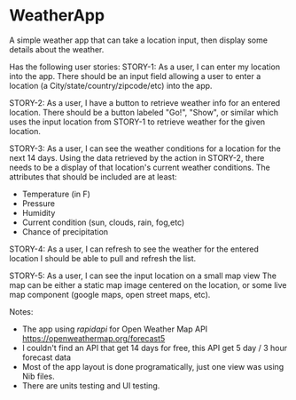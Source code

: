 # WeatherApp

A simple weather app that can take a location input, then display some details about the weather. 

Has the following user stories:
STORY-1: As a user, I can enter my location into the app. There should be an input field allowing a user to enter a location (a City/state/country/zipcode/etc) into the app.

STORY-2: As a user, I have a button to retrieve weather info for an entered location. There should be a button labeled "Go!", "Show", or similar which uses the input location from STORY-1 to retrieve weather for the given location. 

STORY-3: As a user, I can see the weather conditions for a location for the next 14 days. Using the data retrieved by the action in STORY-2, there needs to be a display of that location's current weather conditions. The attributes that should be included are at least:
* Temperature (in F)
* Pressure
* Humidity
* Current condition (sun, clouds, rain, fog,etc)
* Chance of precipitation

STORY-4: As a user, I can refresh to see the weather for the entered location I should be able to pull and refresh the list.

STORY-5: As a user, I can see the input location on a small map view The map can be either a static map image centered on the location, or some live map component (google maps, open street maps, etc).

Notes:
- The app using *rapidapi* for Open Weather Map API https://openweathermap.org/forecast5
- I couldn't find an API that get 14 days for free, this API get 5 day / 3 hour forecast data
- Most of the app layout is done programatically, just one view was using Nib files.
- There are units testing and UI testing.
